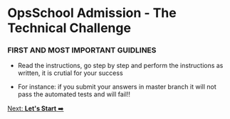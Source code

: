 # OpsSchool Admission - The Technical Challenge

### FIRST AND MOST IMPORTANT GUIDLINES

- Read the instructions, go step by step and perform the instructions as written, it is crutial for your success

- For instance: if you submit your answers in master branch it will not pass the automated tests and will fail!!

[Next: **Let's Start** ➡️](assignments/README.md)